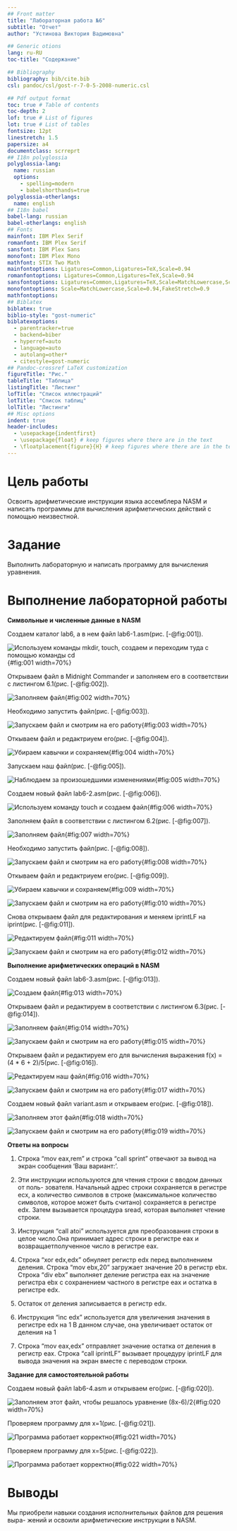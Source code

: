 ```yaml
---
## Front matter
title: "Лабораторная работа №6"
subtitle: "Отчет"
author: "Устинова Виктория Вадимовна"

## Generic otions
lang: ru-RU
toc-title: "Содержание"

## Bibliography
bibliography: bib/cite.bib
csl: pandoc/csl/gost-r-7-0-5-2008-numeric.csl

## Pdf output format
toc: true # Table of contents
toc-depth: 2
lof: true # List of figures
lot: true # List of tables
fontsize: 12pt
linestretch: 1.5
papersize: a4
documentclass: scrreprt
## I18n polyglossia
polyglossia-lang:
  name: russian
  options:
	- spelling=modern
	- babelshorthands=true
polyglossia-otherlangs:
  name: english
## I18n babel
babel-lang: russian
babel-otherlangs: english
## Fonts
mainfont: IBM Plex Serif
romanfont: IBM Plex Serif
sansfont: IBM Plex Sans
monofont: IBM Plex Mono
mathfont: STIX Two Math
mainfontoptions: Ligatures=Common,Ligatures=TeX,Scale=0.94
romanfontoptions: Ligatures=Common,Ligatures=TeX,Scale=0.94
sansfontoptions: Ligatures=Common,Ligatures=TeX,Scale=MatchLowercase,Scale=0.94
monofontoptions: Scale=MatchLowercase,Scale=0.94,FakeStretch=0.9
mathfontoptions:
## Biblatex
biblatex: true
biblio-style: "gost-numeric"
biblatexoptions:
  - parentracker=true
  - backend=biber
  - hyperref=auto
  - language=auto
  - autolang=other*
  - citestyle=gost-numeric
## Pandoc-crossref LaTeX customization
figureTitle: "Рис."
tableTitle: "Таблица"
listingTitle: "Листинг"
lofTitle: "Список иллюстраций"
lotTitle: "Список таблиц"
lolTitle: "Листинги"
## Misc options
indent: true
header-includes:
  - \usepackage{indentfirst}
  - \usepackage{float} # keep figures where there are in the text
  - \floatplacement{figure}{H} # keep figures where there are in the text
---
```


# Цель работы

Освоить арифметические инструкции языка ассемблера NASM и написать
программы для вычисления арифметических действий с помощью неизвестной.

# Задание

Выполнить лабораторную и написать программу для вычисления уравнения.

# Выполнение лабораторной работы

**Cимвольные и численные данные в NASM**

Создаем каталог lab6, а в нем файл lab6-1.asm(рис. [-@fig:001]).

![Используем команды mkdir, touch, создаем и переходим туда с помощью команды сd](image/1.jpg){#fig:001 width=70%}

Открываем файл в Midnight Commander и заполняем его в соответствии с листингом 6.1(рис. [-@fig:002]).

![Заполняем файл](image/2.jpg){#fig:002 width=70%}

Необходимо запустить файл(рис. [-@fig:003]).

![Запускаем файл и смотрим на его работу](image/3.jpg){#fig:003 width=70%}

Откываем файл и редактриуем его(рис. [-@fig:004]).

![Убираем кавычки и сохраняем](image/4.jpg){#fig:004 width=70%}

Запускаем наш файл(рис. [-@fig:005]).

![Наблюдаем за произошедшими изменениями](image/5.jpg){#fig:005 width=70%}

Создаем новый файл lab6-2.asm(рис. [-@fig:006]).

![Используем команду touch и создаем файл](image/6.jpg){#fig:006 width=70%}

Заполняем файл в соответствии с листингом 6.2(рис. [-@fig:007]).

![Заполняем файл](image/7.jpg){#fig:007 width=70%}

Необходимо запустить файл(рис. [-@fig:008]).

![Запускаем файл и смотрим на его работу](image/8.jpg){#fig:008 width=70%}

Откываем файл и редактриуем его(рис. [-@fig:009]).

![Убираем кавычки и сохраняем](image/9.jpg){#fig:009 width=70%}

![Запускаем файл и смотрим на его работу](image/10.jpg){#fig:010 width=70%}

Снова открываем файл для редактирования и меняем iprintLF на iprint(рис. [-@fig:011]).

![Редактируем файл](image/11.jpg){#fig:011 width=70%}

![Запускаем файл и смотрим на его работу](image/12.jpg){#fig:012 width=70%}

**Выполнение арифметических операций в NASM**

Создаем новый файл lab6-3.asm(рис. [-@fig:013]). 

![Cоздаем файл](image/13.jpg){#fig:013 width=70%}

Открываем файл и редактируем в соответствии с листингом 6.3(рис. [-@fig:014]).

![Заполняем файл](image/14.jpg){#fig:014 width=70%}

![Запускаем файл и смотрим на его работу](image/15.jpg){#fig:015 width=70%}

Открываем файл и редактируем его для вычисления выражения f(x) = (4 * 6 +
2)/5(рис. [-@fig:016]).

![Редактируем наш файл](image/16.jpg){#fig:016 width=70%}

![Запускаем файл и смотрим на его работу](image/17.jpg){#fig:017 width=70%}

Создаем новый файл variant.asm и открываем его(рис. [-@fig:018]).

![Заполняем этот файл](image/18.jpg){#fig:018 width=70%}

![Запускаем файл и смотрим на его работу](image/19.jpg){#fig:019 width=70%}

**Ответы на вопросы**

1. Строка “mov eax,rem” и строка “call sprint” отвечают за вывод на экран
сообщения ‘Ваш вариант:’.

2. Эти инструкции используются для чтения строки с вводом данных от поль-
зователя. Начальный адрес строки сохраняется в регистре ecx, а количество
символов в строке (максимальное количество символов, которое может быть считано) сохраняется в регистре edx. Затем вызывается процедура
sread, которая выполняет чтение строки.

3. Инструкция “call atoi” используется для преобразования строки в целое
число.Она принимает адрес строки в регистре eax и возвращаетполученное
число в регистре eax.

4. Строка “xor edx,edx” обнуляет регистр edx перед выполнением деления.
Строка “mov ebx,20” загружает значение 20 в регистр ebx. Строка “div ebx”
выполняет деление регистра eax на значение регистра ebx с сохранением
частного в регистре eax и остатка в регистре edx.

5. Остаток от деления записывается в регистр edx.

6. Инструкция “inc edx” используется для увеличения значения в регистре edx
на 1 В данном случае, она увеличивает остаток от деления на 1

7. Строка “mov eax,edx” отправляет значение остатка от деления в регистр eax.
Строка “call iprintLF” вызывает процедуру iprintLF для вывода значения на
экран вместе с переводом строки.

**Задание для самостоятельной работы**

Создаем новый файл lab6-4.asm и открываем его(рис. [-@fig:020]).

![Заполняем этот файл, чтобы решалось уравнение (8х-6)/2](image/20.jpg){#fig:020 width=70%}

Проверяем программу для х=1(рис. [-@fig:021]).

![Программа работает корректно](image/21.jpg){#fig:021 width=70%}

Проверяем программу для х=5(рис. [-@fig:022]).

![Программа работает корректно](image/22.jpg){#fig:022 width=70%}

# Выводы

Мы приобрели навыки создания исполнительных файлов для решения выра-
жений и освоили арифметические инструкции в NASM.
